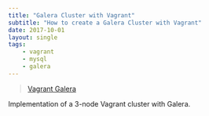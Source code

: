 ```yaml
---
title: "Galera Cluster with Vagrant"
subtitle: "How to create a Galera Cluster with Vagrant"
date: 2017-10-01
layout: single
tags:
    - vagrant
    - mysql
    - galera
--- 
```


> [Vagrant Galera](https://github.com/3manuek/vagrant_galera-1)

Implementation of a 3-node Vagrant cluster with Galera.